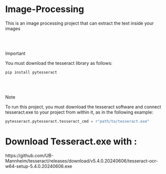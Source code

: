 # Image-Processing
This is an image processing project that can extract the text inside your images

<br>
<br>

> [!IMPORTANT]  
You must download the tesseract library as follows:<br>

```powershell
pip install pytesseract
```

<br>
<br>

> [!NOTE]
> To run this project, you must download the tesseract software and connect tesseract.exe to your project from within it, as in the following example:
>
> ```python
> pytesseract.pytesseract.tesseract_cmd = r"path/to/tesseract.exe"
> ```

# Download Tesseract.exe with :
<p>https://github.com/UB-Mannheim/tesseract/releases/download/v5.4.0.20240606/tesseract-ocr-w64-setup-5.4.0.20240606.exe</p>


